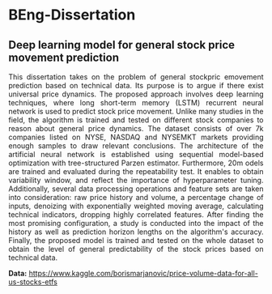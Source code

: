 # BEng-Dissertation
## Deep learning model for general stock price movement prediction

<p align="justify"> This dissertation takes on the problem of general stockpric emovement prediction based on technical data. Its purpose is to argue if there exist universal price dynamics. The proposed approach involves deep learning techniques, where long short-term memory (LSTM) recurrent neural network is used to predict stock price movement. Unlike many studies in the field, the algorithm is trained and tested on different stock companies to reason about general price dynamics. The dataset consists of over 7k companies listed on NYSE, NASDAQ and NYSEMKT markets providing enough samples to draw relevant conclusions. The architecture of the artificial neural network is established using sequential model-based optimization with tree-structured Parzen estimator. Furthermore, 20m odels are trained and evaluated during the repeatability test. It enables to obtain variability window, and reflect the importance of hyperparameter tuning. Additionally, several data processing operations and feature sets are taken into consideration: raw price history and volume, a percentage change of inputs, denoizing with exponentially weighted moving average, calculating technical indicators, dropping highly correlated features. After finding the most promising configuration, a study is conducted into the impact of the history as well as prediction horizon lengths on the algorithm's accuracy. Finally, the proposed model is trained and tested on the whole dataset to obtain the level of general predictability of the stock prices based on technical data. </p>

**Data:** https://www.kaggle.com/borismarjanovic/price-volume-data-for-all-us-stocks-etfs

